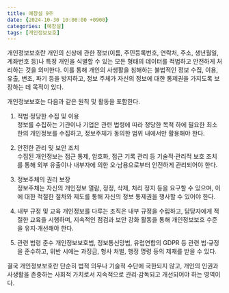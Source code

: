 ```yaml
---
title: 예창설 9주 
date: {2024-10-30 10:00:00 +0900}
categories: [예창설]
tags: [개인정보보호]
---
```

개인정보보호란 개인의 신상에 관한 정보(이름, 주민등록번호, 연락처, 주소, 생년월일, 계좌번호 등)나 특정 개인을 식별할 수 있는 모든 형태의 데이터를 적법하고 안전하게 처리하는 것을 의미한다. 이를 통해 개인의 사생활을 침해하는 불법적인 정보 수집, 이용, 유출, 변조, 파기 등을 방지하고, 정보 주체가 자신의 정보에 대한 통제권을 가지도록 보장하는 데 목적이 있다.

개인정보보호는 다음과 같은 원칙 및 활동을 포함한다.

1. 적법·정당한 수집 및 이용  
   정보를 수집하는 기관이나 기업은 관련 법령에 따라 정당한 목적 하에 필요한 최소한의 개인정보를 수집하고, 정보주체가 동의한 범위 내에서만 활용해야 한다.

2. 안전한 관리 및 보안 조치  
   수집된 개인정보는 접근 통제, 암호화, 접근 기록 관리 등 기술적·관리적 보호 조치를 통해 외부 유출이나 내부자에 의한 오·남용으로부터 안전하게 관리되어야 한다.

3. 정보주체의 권리 보장  
   정보주체는 자신의 개인정보 열람, 정정, 삭제, 처리 정지 등을 요구할 수 있으며, 이에 대한 적절한 절차와 제도를 통해 자신의 정보 통제권을 행사할 수 있어야 한다.

4. 내부 규정 및 교육 
   개인정보를 다루는 조직은 내부 규정을 수립하고, 담당자에게 적절한 교육을 시행하며, 지속적인 점검과 보안 강화 활동을 통해 개인정보보호 수준을 유지·개선해야 한다.

5. 관련 법령 준수 
   개인정보보호법, 정보통신망법, 유럽연합의 GDPR 등 관련 법·규정을 준수하고, 위반 시에는 과징금, 형사 처벌, 행정 명령 등의 제재를 받을 수 있다.

결국 개인정보보호란 단순히 법적 의무나 기술적 수단에 국한되지 않고, 개인의 인권과 사생활을 존중하는 사회적 가치로서 지속적으로 관리·감독되고 개선되어야 하는 영역이다.
